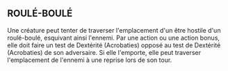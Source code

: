 ## ROULÉ-BOULÉ


Une créature peut tenter de traverser l'emplacement d'un
être hostile d'un roulé-boulé, esquivant ainsi l'ennemi.
Par une action ou une action bonus, elle doit faire un test
de Dextérité (Acrobaties) opposé au test de Dextérité
(Acrobaties) de son adversaire. Si elle l'emporte, elle peut
traverser l'emplacement de l'ennemi à une reprise lors
de son tour.
